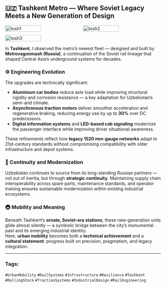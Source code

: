 ## 🇺🇿 Tashkent Metro — Where Soviet Legacy Meets a New Generation of Design

<div style="display:flex;flex-wrap:wrap;gap:10px">
  <img src="/alvin-site/JPG_VID/PXL_20230514_043757140.jpg?v=3" alt="tosh1" width="48%">
  <img src="/alvin-site/JPG_VID/PXL_20230514_030019147.MP.jpg?v=3" alt="tosh2" width="48%">
  <img src="/alvin-site/JPG_VID/PXL_20230514_041905860.jpg?v=3" alt="tosh3" width="48%">
</div>

In **Tashkent**, I observed the metro’s newest fleet — designed and built by **Metrovagonmash (Russia)**, a continuation of the Soviet rail lineage that shaped Central Asia’s underground systems for decades.

### ⚙️ Engineering Evolution
The upgrades are technically significant:  
- **Aluminium car bodies** reduce axle load while improving structural rigidity and corrosion resistance — a key adaptation for Uzbekistan’s semi-arid climate.  
- **Asynchronous traction motors** deliver smoother acceleration and regenerative braking, reducing energy use by up to **30%** over DC predecessors.  
- **Digital information systems** and **LED-based cab signaling** modernize the passenger interface while improving driver situational awareness.  

These refinements reflect how **legacy 1520 mm-gauge networks** adapt to 21st-century standards without compromising compatibility with older infrastructure and depot systems.

### 🧭 Continuity and Modernization
Uzbekistan continues to source from its long-standing Russian partners — not out of inertia, but through **strategic continuity**. Maintaining supply chain interoperability across spare parts, maintenance standards, and operator training ensures sustainable modernization within existing industrial ecosystems.

### 🚇 Mobility and Meaning
Beneath Tashkent’s **ornate, Soviet-era stations**, these new-generation units glide almost silently — a symbolic bridge between the city’s monumental past and its emerging industrial identity.  
Here, **urban mobility** becomes both a **technical achievement** and a **cultural statement**: progress built on precision, pragmatism, and legacy integration.

---

### **Tags:**  
`#UrbanMobility` `#RailSystems` `#Infrastructure` `#Resilience` `#Tashkent` `#RollingStock` `#TractionSystems` `#IndustrialDesign` `#RailEngineering`
